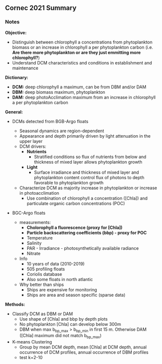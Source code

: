 ## Cornec 2021 Summary

### Notes

**Objective:**
- Distinguish between chlorophyll a concentrations from phytoplankton biomass or an increase in chlorophyll a per phytoplankton carbon (i.e. **Are there more phytoplankton or are they just emmitting more chlorophyll?**)
- Understand DCM characteristics and conditions in establishment and maintenance

**Dictionary:**
- **DCM:** deep chlorophyll a maximum, can be from DBM and/or DAM
- **DBM:** deep biomass maximum, phytoplankton
- **DAM:** deep photoAcclimation maximum from an increase in chlorophyll a per phytoplankton carbon

**General:**
- DCMs detected from BGB-Argo floats
    - Seasonal dynamics are region-dependent
	- Appearance and depth primarily driven by light attenuation in the upper layer
	- DCM drivers:
		- **Nutrients**
			- Stratified conditions so flux of nutrients from below and thickness of mixed layer allows phytoplankton growth
		- **Light**
			- Surface irradiance and thickness of mixed layer and phytoplankton content control flux of photons to depth favorable to phytoplankton growth
	- Characterize DCM as majority increase in phytoplankton or increase in photoacclimation
		- Use combination of chlorophyll a concentration ([Chla]) and particulate organic carbon concentrations (POC)

- BGC-Argo floats
	- measurements:
        - **Cholorophyll a fluorescence (proxy for [Chla])**
        - **Particle backscattering coefficients (bbp) - proxy for POC**
        - Temperature
        - Salinity
        - PAR - Irradiance - photosynthetically available radiance
        - Nitrate
	- Info
		- 10 years of data (2010-2019)
		- 505 profiling floats
		- Coriolis database
		- Also some floats in north atlantic
	- Why better than ships
		-  Ships are expensive for monitoring
        - Ships are area and season specific (sparse data)

**Methods:**
- Classify DCM as DBM or DAM
    - Use shape of [Chla] and bbp by depth plots
    - No phytoplankton [Chla] can develop below 300m
	- DBM when max b<sub>bp_max</sub> > b<sub>bp_min</sub> in first 15 m. Otherwise DAM ([Chla] maximum did not match b<sub>bp_max</sub>)
- K-means Clustering
	- Group by mean DCM depth, mean [Chla] at DCM depth, annual occurrence of DCM profiles, annual occurrence of DBM profiles
    - test k=2-10


